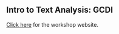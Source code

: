 ## Intro to Text Analysis: GCDI
[Click here](https://rpubs.com/confrench33/text_analysis_R) for the workshop website.